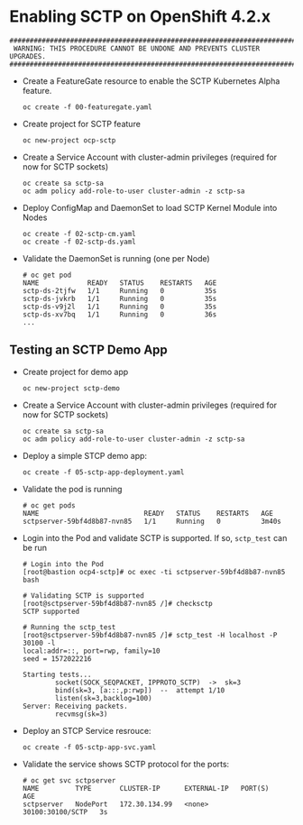 # Enabling SCTP on OpenShift 4.2.x

```
#########################################################################
 WARNING: THIS PROCEDURE CANNOT BE UNDONE AND PREVENTS CLUSTER UPGRADES.
#########################################################################
```

- Create a FeatureGate resource to enable the SCTP Kubernetes Alpha feature.

  ```
  oc create -f 00-featuregate.yaml
  ```

- Create project for SCTP feature
    ```
    oc new-project ocp-sctp
    ```

- Create a Service Account with cluster-admin privileges (required for now for SCTP sockets)
  ```
  oc create sa sctp-sa
  oc adm policy add-role-to-user cluster-admin -z sctp-sa
  ```

- Deploy ConfigMap and DaemonSet to load SCTP Kernel Module into Nodes
    ```
    oc create -f 02-sctp-cm.yaml
    oc create -f 02-sctp-ds.yaml
    ```
- Validate the DaemonSet is running (one per Node)
  ```
  # oc get pod
  NAME            READY   STATUS    RESTARTS   AGE
  sctp-ds-2tjfw   1/1     Running   0          35s
  sctp-ds-jvkrb   1/1     Running   0          35s
  sctp-ds-v9j2l   1/1     Running   0          35s
  sctp-ds-xv7bq   1/1     Running   0          36s
  ...
  ```

## Testing an SCTP Demo App

- Create project for demo app 
    ```
    oc new-project sctp-demo
    ```

- Create a Service Account with cluster-admin privileges (required for now for SCTP sockets)
    ```
    oc create sa sctp-sa
    oc adm policy add-role-to-user cluster-admin -z sctp-sa
    ```

- Deploy a simple STCP demo app:
    ```
    oc create -f 05-sctp-app-deployment.yaml
    ```
- Validate the pod is running
    ```
    # oc get pods
    NAME                          READY   STATUS    RESTARTS   AGE
    sctpserver-59bf4d8b87-nvn85   1/1     Running   0          3m40s
    ```
- Login into the Pod and validate SCTP is supported. If so, `sctp_test` can be run
    ```
    # Login into the Pod
    [root@bastion ocp4-sctp]# oc exec -ti sctpserver-59bf4d8b87-nvn85 bash

    # Validating SCTP is supported
    [root@sctpserver-59bf4d8b87-nvn85 /]# checksctp
    SCTP supported

    # Running the sctp_test
    [root@sctpserver-59bf4d8b87-nvn85 /]# sctp_test -H localhost -P 30100 -l
    local:addr=::, port=rwp, family=10
    seed = 1572022216

    Starting tests...
            socket(SOCK_SEQPACKET, IPPROTO_SCTP)  ->  sk=3
            bind(sk=3, [a:::,p:rwp])  --  attempt 1/10
            listen(sk=3,backlog=100)
    Server: Receiving packets.
            recvmsg(sk=3)
    ```

- Deploy an STCP Service resrouce:
    ```
    oc create -f 05-sctp-app-svc.yaml
    ```
- Validate the service shows SCTP protocol for the ports:
    ```
    # oc get svc sctpserver
    NAME         TYPE       CLUSTER-IP      EXTERNAL-IP   PORT(S)            AGE
    sctpserver   NodePort   172.30.134.99   <none>        30100:30100/SCTP   3s
    ```